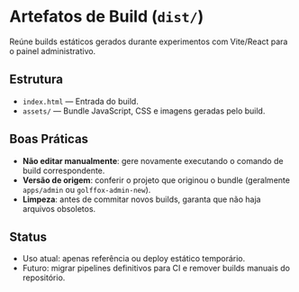 # Artefatos de Build (`dist/`)

Reúne builds estáticos gerados durante experimentos com Vite/React para o painel administrativo.

## Estrutura

- `index.html` — Entrada do build.
- `assets/` — Bundle JavaScript, CSS e imagens geradas pelo build.

## Boas Práticas

- **Não editar manualmente**: gere novamente executando o comando de build correspondente.
- **Versão de origem**: conferir o projeto que originou o bundle (geralmente `apps/admin` ou `golffox-admin-new`).
- **Limpeza**: antes de commitar novos builds, garanta que não haja arquivos obsoletos.

## Status

- Uso atual: apenas referência ou deploy estático temporário.
- Futuro: migrar pipelines definitivos para CI e remover builds manuais do repositório.
